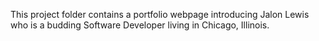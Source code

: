 This project folder contains a portfolio webpage introducing Jalon Lewis who is a budding Software Developer living in Chicago, Illinois.